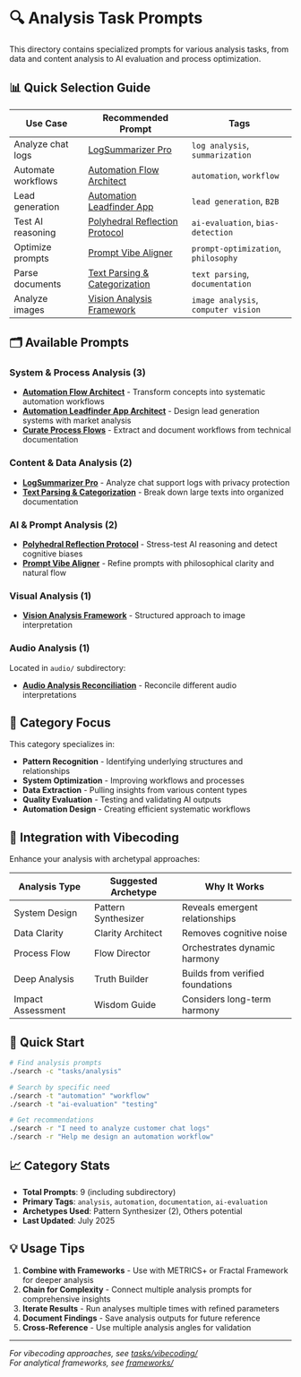 # 🔍 Analysis Task Prompts

This directory contains specialized prompts for various analysis tasks, from data and content analysis to AI evaluation and process optimization.

## 📊 Quick Selection Guide

| Use Case | Recommended Prompt | Tags |
|----------|-------------------|------|
| Analyze chat logs | [LogSummarizer Pro](./log-summarizer.md) | `log analysis`, `summarization` |
| Automate workflows | [Automation Flow Architect](./automation-flow-architect.md) | `automation`, `workflow` |
| Lead generation | [Automation Leadfinder App](./automation-leadfinder-app-architect.md) | `lead generation`, `B2B` |
| Test AI reasoning | [Polyhedral Reflection Protocol](./polyhedral_reflection_protocol.md) | `ai-evaluation`, `bias-detection` |
| Optimize prompts | [Prompt Vibe Aligner](./prompt_vibe_aligner.md) | `prompt-optimization`, `philosophy` |
| Parse documents | [Text Parsing & Categorization](./text_parsing_categorization.md) | `text parsing`, `documentation` |
| Analyze images | [Vision Analysis Framework](./vision_analysis_general.md) | `image analysis`, `computer vision` |

## 🗂️ Available Prompts

### System & Process Analysis (3)
- **[Automation Flow Architect](./automation-flow-architect.md)** - Transform concepts into systematic automation workflows
- **[Automation Leadfinder App Architect](./automation-leadfinder-app-architect.md)** - Design lead generation systems with market analysis
- **[Curate Process Flows](./curate_process_flows_functionalities.md)** - Extract and document workflows from technical documentation

### Content & Data Analysis (2)
- **[LogSummarizer Pro](./log-summarizer.md)** - Analyze chat support logs with privacy protection
- **[Text Parsing & Categorization](./text_parsing_categorization.md)** - Break down large texts into organized documentation

### AI & Prompt Analysis (2)
- **[Polyhedral Reflection Protocol](./polyhedral_reflection_protocol.md)** - Stress-test AI reasoning and detect cognitive biases
- **[Prompt Vibe Aligner](./prompt_vibe_aligner.md)** - Refine prompts with philosophical clarity and natural flow

### Visual Analysis (1)
- **[Vision Analysis Framework](./vision_analysis_general.md)** - Structured approach to image interpretation

### Audio Analysis (1)
Located in `audio/` subdirectory:
- **[Audio Analysis Reconciliation](./audio/audio-analysis-reconciliation.md)** - Reconcile different audio interpretations

## 🎯 Category Focus

This category specializes in:
- **Pattern Recognition** - Identifying underlying structures and relationships
- **System Optimization** - Improving workflows and processes
- **Data Extraction** - Pulling insights from various content types
- **Quality Evaluation** - Testing and validating AI outputs
- **Automation Design** - Creating efficient systematic workflows

## 🔧 Integration with Vibecoding

Enhance your analysis with archetypal approaches:

| Analysis Type | Suggested Archetype | Why It Works |
|--------------|-------------------|--------------|
| System Design | Pattern Synthesizer | Reveals emergent relationships |
| Data Clarity | Clarity Architect | Removes cognitive noise |
| Process Flow | Flow Director | Orchestrates dynamic harmony |
| Deep Analysis | Truth Builder | Builds from verified foundations |
| Impact Assessment | Wisdom Guide | Considers long-term harmony |

## 🚀 Quick Start

```bash
# Find analysis prompts
./search -c "tasks/analysis"

# Search by specific need
./search -t "automation" "workflow"
./search -t "ai-evaluation" "testing"

# Get recommendations
./search -r "I need to analyze customer chat logs"
./search -r "Help me design an automation workflow"
```

## 📈 Category Stats

- **Total Prompts**: 9 (including subdirectory)
- **Primary Tags**: `analysis`, `automation`, `documentation`, `ai-evaluation`
- **Archetypes Used**: Pattern Synthesizer (2), Others potential
- **Last Updated**: July 2025

## 💡 Usage Tips

1. **Combine with Frameworks** - Use with METRICS+ or Fractal Framework for deeper analysis
2. **Chain for Complexity** - Connect multiple analysis prompts for comprehensive insights
3. **Iterate Results** - Run analyses multiple times with refined parameters
4. **Document Findings** - Save analysis outputs for future reference
5. **Cross-Reference** - Use multiple analysis angles for validation

---

*For vibecoding approaches, see [tasks/vibecoding/](../vibecoding/)*  
*For analytical frameworks, see [frameworks/](../../frameworks/)*